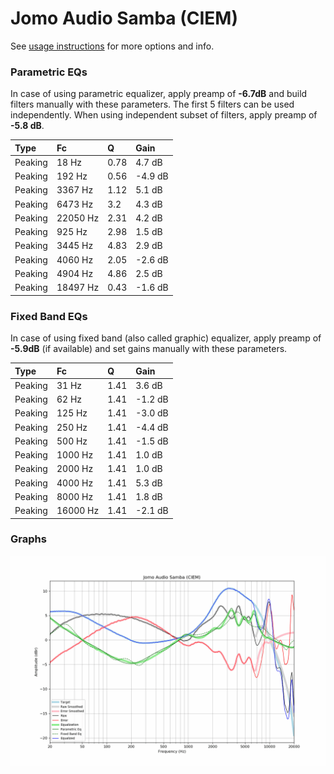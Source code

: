 # Jomo Audio Samba (CIEM)
See [usage instructions](https://github.com/jaakkopasanen/AutoEq#usage) for more options and info.

### Parametric EQs
In case of using parametric equalizer, apply preamp of **-6.7dB** and build filters manually
with these parameters. The first 5 filters can be used independently.
When using independent subset of filters, apply preamp of **-5.8 dB**.

| Type    | Fc       |    Q | Gain    |
|:--------|:---------|:-----|:--------|
| Peaking | 18 Hz    | 0.78 | 4.7 dB  |
| Peaking | 192 Hz   | 0.56 | -4.9 dB |
| Peaking | 3367 Hz  | 1.12 | 5.1 dB  |
| Peaking | 6473 Hz  | 3.2  | 4.3 dB  |
| Peaking | 22050 Hz | 2.31 | 4.2 dB  |
| Peaking | 925 Hz   | 2.98 | 1.5 dB  |
| Peaking | 3445 Hz  | 4.83 | 2.9 dB  |
| Peaking | 4060 Hz  | 2.05 | -2.6 dB |
| Peaking | 4904 Hz  | 4.86 | 2.5 dB  |
| Peaking | 18497 Hz | 0.43 | -1.6 dB |

### Fixed Band EQs
In case of using fixed band (also called graphic) equalizer, apply preamp of **-5.9dB**
(if available) and set gains manually with these parameters.

| Type    | Fc       |    Q | Gain    |
|:--------|:---------|:-----|:--------|
| Peaking | 31 Hz    | 1.41 | 3.6 dB  |
| Peaking | 62 Hz    | 1.41 | -1.2 dB |
| Peaking | 125 Hz   | 1.41 | -3.0 dB |
| Peaking | 250 Hz   | 1.41 | -4.4 dB |
| Peaking | 500 Hz   | 1.41 | -1.5 dB |
| Peaking | 1000 Hz  | 1.41 | 1.0 dB  |
| Peaking | 2000 Hz  | 1.41 | 1.0 dB  |
| Peaking | 4000 Hz  | 1.41 | 5.3 dB  |
| Peaking | 8000 Hz  | 1.41 | 1.8 dB  |
| Peaking | 16000 Hz | 1.41 | -2.1 dB |

### Graphs
![](./Jomo%20Audio%20Samba%20(CIEM).png)